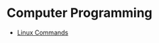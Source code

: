 # Computer Programming
* [Linux Commands](https://github.com/ismailhos3/Computer_Programming_BTU_Commands/blob/main/Documentation/Linux_Commands.md)
